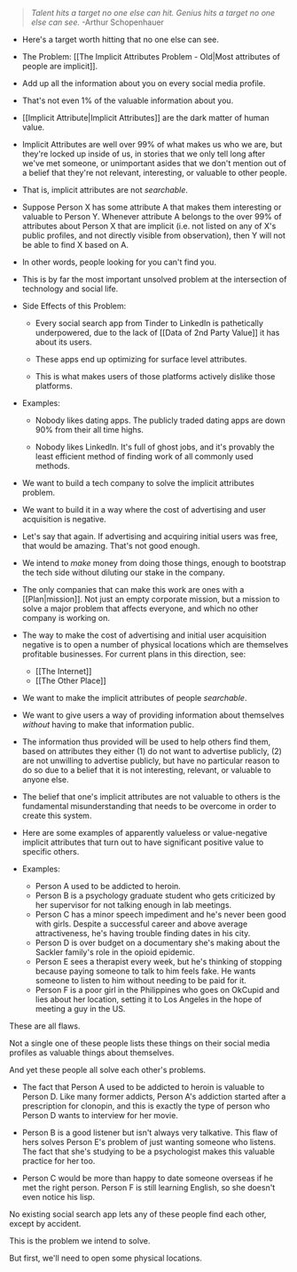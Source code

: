 
> _Talent hits a target no one else can hit. Genius hits a target no one else can see._
> -Arthur Schopenhauer

- Here's a target worth hitting that no one else can see.

- The Problem: [[The Implicit Attributes Problem - Old|Most attributes of people are implicit]].

- Add up all the information about you on every social media profile.

- That's not even 1% of the valuable information about you.

- [[Implicit Attribute|Implicit Attributes]] are the dark matter of human value.

- Implicit Attributes are well over 99% of what makes us who we are, but they're locked up inside of us, in stories that we only tell long after we've met someone, or unimportant asides that we don't mention out of a belief that they're not relevant, interesting, or valuable to other people.

- That is, implicit attributes are not _searchable_.

- Suppose Person X has some attribute A that makes them interesting or valuable to Person Y. Whenever attribute A belongs to the over 99% of attributes about Person X that are implicit (i.e. not listed on any of X's public profiles, and not directly visible from observation), then Y will not be able to find X based on A.

- In other words, people looking for you can't find you.

- This is by far the most important unsolved problem at the intersection of technology and social life.

- Side Effects of this Problem:

	- Every social search app from Tinder to LinkedIn is pathetically underpowered, due to the lack of [[Data of 2nd Party Value]] it has about its users.

	- These apps end up optimizing for surface level attributes.

	- This is what makes users of those platforms actively dislike those platforms.

- Examples:

	- Nobody likes dating apps. The publicly traded dating apps are down 90% from their all time highs.

	- Nobody likes LinkedIn. It's full of ghost jobs, and it's provably the least efficient method of finding work of all commonly used methods.

- We want to build a tech company to solve the implicit attributes problem.

- We want to build it in a way where the cost of advertising and user acquisition is negative.

- Let's say that again. If advertising and acquiring initial users was free, that would be amazing. That's not good enough.

- We intend to _make_ money from doing those things, enough to bootstrap the tech side without diluting our stake in the company.

- The only companies that can make this work are ones with a [[Plan|mission]]. Not just an empty corporate mission, but a mission to solve a major problem that affects everyone, and which no other company is working on.

- The way to make the cost of advertising and initial user acquisition negative is to open a number of physical locations which are themselves profitable businesses. For current plans in this direction, see:
	- [[The Internet]]
	- [[The Other Place]]

- We want to make the implicit attributes of people _searchable_.

- We want to give users a way of providing information about themselves _without_ having to make that information public.

- The information thus provided will be used to help others find them, based on attributes they either (1) do not want to advertise publicly, (2) are not unwilling to advertise publicly, but have no particular reason to do so due to a belief that it is not interesting, relevant, or valuable to anyone else.

- The belief that one's implicit attributes are not valuable to others is the fundamental misunderstanding that needs to be overcome in order to create this system.

- Here are some examples of apparently valueless or value-negative implicit attributes that turn out to have significant positive value to specific others.

- Examples:
	- Person A used to be addicted to heroin.
	- Person B is a psychology graduate student who gets criticized by her supervisor for not talking enough in lab meetings.
	- Person C has a minor speech impediment and he's never been good with girls. Despite a successful career and above average attractiveness, he's having trouble finding dates in his city.
	- Person D is over budget on a documentary she's making about the Sackler family's role in the opioid epidemic.
	- Person E sees a therapist every week, but he's thinking of stopping because paying someone to talk to him feels fake. He wants someone to listen to him without needing to be paid for it.
	- Person F is a poor girl in the Philippines who goes on OkCupid and lies about her location, setting it to Los Angeles in the hope of meeting a guy in the US.

These are all flaws.

Not a single one of these people lists these things on their social media profiles as valuable things about themselves.

And yet these people all solve each other's problems.

- The fact that Person A used to be addicted to heroin is valuable to Person D. Like many former addicts, Person A's addiction started after a prescription for clonopin, and this is exactly the type of person who Person D wants to interview for her movie.

- Person B is a good listener but isn't always very talkative. This flaw of hers solves Person E's problem of just wanting someone who listens. The fact that she's studying to be a psychologist makes this valuable practice for her too.

- Person C would be more than happy to date someone overseas if he met the right person. Person F is still learning English, so she doesn't even notice his lisp.

No existing social search app lets any of these people find each other, except by accident.

This is the problem we intend to solve.

But first, we'll need to open some physical locations.